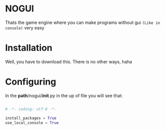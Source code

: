 # NOGUI

Thats the game engine where you can make programs
without gui `(Like in console)` very easy


# Installation

Well, you have to download this. There is no other ways, haha


# Configuring

In the **path**/nogui/__init__.py in the up of file you will see that:

```python

# -*- coding: utf-8 -*-

install_packages = True
use_local_console = True

```